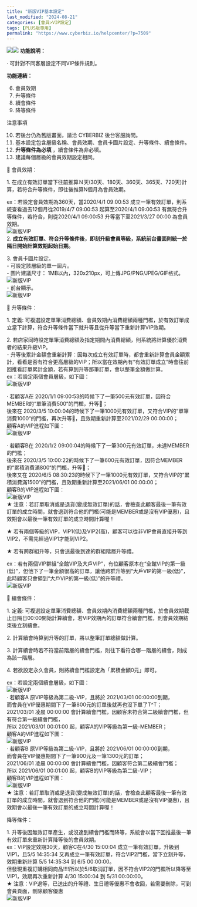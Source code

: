 ```yaml
---
title: "新版VIP基本設定"
last_modified: "2024-08-21"
categories: [會員>VIP設定]
tags: [PLUS版專用]
permalink: "https://www.cyberbiz.io/helpcenter/?p=7509"
---
```


![](https://www.cyberbiz.io/helpcenter/wp-content/uploads/一般版3.png)![](https://www.cyberbiz.io/helpcenter/wp-content/uploads/PLUS版3.png) **功能說明：**  

· 可針對不同客層設定不同VIP條件規則。  

**功能連結：**  

6. 會員效期
7. 升等條件
8. 續會條件
9. 降等條件

注意事項  

10. 若後台仍為舊版畫面，請洽 CYBERBIZ 後台客服詢問。
11. 基本設定包含層級名稱、會員效期、會員卡圖片設定、升等條件、續會條件。
12. **升等條件為必填** ，續會條件為非必填。
13. 建議每個層級的會員效期設定相同。


📌 會員效期：  

1\. 在成立有效訂單當下往前推算Ｎ天(30天、180天、360天、365天、720天)計算，若符合升等條件，即往後推算N個月為會員效期。  

ex：若設定會員效期為360天，當2020/4/1 09:00:53 成立一筆有效訂單，則系統查看過去12個月從2019/4/7 09:00:53
起算至2020/4/1 09:00:53 有無符合升等條件，若符合，則從2020/4/1 09:00:53 升等當下至2021/3/27 00:00
為會員效期。  
![新版VIP](https://www.cyberbiz.io/support/wp-content/uploads/2021/05/new_vip04.png)  
2\. **成立有效訂單、符合升等條件後，即刻升級會員等級，系統前台畫面則統一於隔日開始計算效期起始日期。**  

3\. 會員卡圖片設定。  
\- 可設定該層級的單一圖片。  
\- 圖片建議尺寸： 1MB以內，320x210px，可上傳JPG/PNG/JPEG/GIF格式。  
![新版VIP](https://www.cyberbiz.io/support/wp-content/uploads/2021/12/new_vip25.png)  
\- 前台顯示。  
![新版VIP](https://www.cyberbiz.io/support/wp-content/uploads/2021/12/new_vip26.png)  

📌 升等條件：  

1\. 定義: 可複選設定單筆消費總額、會員效期內消費總額兩種門檻，於有效訂單成立當下計算，符合升等條件當下就升等且從升等當下重新計算VIP效期。  

2\. 若店家同時設定單筆消費總額及指定期間內消費總額，則系統將計算優於消費者的結果升級VIP。  
\-
升等後累計金額會重新計算：因每次成立有效訂單時，都會重新計算會員金額累計，看看是否有符合更高層級的VIP；所以當在效期內有“有效訂單成立”時會往前回推看訂單累計金額，若有算到升等那筆訂單，會以整筆金額做計算。  
ex：若設定兩個會員層級，如下圖：  
![新版VIP](https://www.cyberbiz.io/support/wp-content/uploads/2021/05/new_vip05.png)  

· 若顧客A在 2020/1/1 09:00:53的時候下了一筆500元有效訂單，因符合MEMBER的“單筆消費500“的門檻，升等；  
後來在 2020/3/5
10:00:04的時候下了一筆1000元有效訂單，又符合VIP的“單筆消費1000“的門檻，再次升等，且效期重新計算至2021/02/29
00:00:00；  
顧客A的VIP進程如下圖：  
![新版VIP](https://www.cyberbiz.io/support/wp-content/uploads/2021/05/new_vip06.png)  

· 若顧客B在 2020/1/2 09:00:04的時候下了一筆300元有效訂單，未達MEMBER的門檻；  
後來在 2020/3/5 10:00:22的時候下了一筆600元有效訂單，因符合MEMBER的“累積消費滿800“的門檻，升等；  
後來又在 2020/6/5
08:30:23的時候下了一筆1000元有效訂單，又符合VIP的“累積消費滿1500“的門檻，且效期重新計算至2021/06/01 00:00:00；  
顧客B的VIP進程如下圖：  
![新版VIP](https://www.cyberbiz.io/support/wp-content/uploads/2021/05/new_vip07.png)  
★
注意：若訂單取消或是退貨(變成無效訂單)的話，會檢查此顧客最後一筆有效訂單的成立時間，就會退到符合他的門檻(可能是MEMBER或是沒有VIP優惠)，且效期會以最後一筆有效訂單的成立時間計算喔！  

★ 若有兩個等級的VIP，VIP1(低)及VIP2(高)，顧客可以從非VIP會員直接升等到VIP2，不需先經過VIP1才能到VIP2。  

★ 若有跨群組升等，只會送最後到達的群組階層升等禮。  

ex：若有兩個VIP群組“全館VIP及大戶VIP”，有位顧客原本在“全館VIP的第一級(低)”，但他下了一筆金額很高的訂單，讓他跨群升等到“大戶VIP的第一級(低)”，此時顧客只會領到“大戶VIP的第一級(低)”的升等禮。  
![新版VIP](https://www.cyberbiz.io/support/wp-content/uploads/2021/05/new_vip21.png)  

📌 續會條件：  

1\. 定義:
可複選設定單筆消費總額、會員效期內消費總額兩種門檻，於會員效期截止日隔日00:00開始計算續會，若VIP效期內的訂單符合續會門檻，則會員效期結束後立刻續會。  

2\. 計算續會時算到升等的訂單，將以整筆訂單總額做計算。  

3\. 計算續會時若不符當前階層的續會門檻，則往下看符合哪一階層的續會，則成為該一階層。  

4\. 若欲設定永久會員，則將續會門檻設定為「累積金額0元」即可。  

ex：若設定兩個續會層級，如下圖：  
![新版VIP](https://www.cyberbiz.io/support/wp-content/uploads/2021/05/new_vip08.png)  
· 若顧客A 原VIP等級為第二級-VIP，且將於 2021/03/01 00:00:00到期，  
而會員在VIP優惠期間下了一筆800元的訂單後就再也沒下單了T^T；  
2021/03/01 凌晨 00:00:00 會計算續會門檻，因顧客未符合第二級續會門檻，但有符合第一級續會門檻，  
所以 2021/03/01 00:01:00 起，顧客A的VIP等級為第一級-MEMBER；  
顧客A的VIP進程如下圖：  
![新版VIP](https://www.cyberbiz.io/support/wp-content/uploads/2021/05/new_vip09.png)  
· 若顧客B 原VIP等級為第二級-VIP，且將於 2021/06/01 00:00:00到期，  
而會員在VIP優惠期間下了一筆900元及一筆1300元的訂單；  
2021/06/01 凌晨 00:00:00 會計算續會門檻，因顧客符合第二級續會門檻；  
所以 2021/06/01 00:01:00 起，顧客B的VIP等級為第二級-VIP；  
顧客B的VIP進程如下圖：  
![新版VIP](https://www.cyberbiz.io/support/wp-content/uploads/2021/05/new_vip10.png)  
★
注意：若訂單取消或是退貨(變成無效訂單)的話，會檢查此顧客最後一筆有效訂單的成立時間，就會退到符合他的門檻(可能是MEMBER或是沒有VIP優惠)，且效期會以最後一筆有效訂單的成立時間計算喔！  

降等條件：  

1\. 升等後因無效訂單產生，或沒達到續會門檻而降等，系統會以當下回推最後一筆有效訂單來重新計算降等後的會員效期。  
ex：VIP設定效期30天，顧客C在4/30 15:00:04 成立一筆有效訂單，升級到VIP1，且5/5 14:35:34
又再成立一筆有效訂單，符合VIP2門檻，當下立刻升等，效期重新計算 5/5 14:35:34 到 6/5 00:00:00。  
但發現重複訂購相同商品!!!!所以於5/6取消訂單，因不符合VIP2的門檻所以降等至VIP1，效期再次重新計算 4/30 15:00:04 到 5/31
00:00:00。  
★ 注意：VIP退等，已送出的升等禮、生日禮等優惠不會收回，若需要刪除，可到會員頁面，刪除顧客優惠  
![新版VIP](https://www.cyberbiz.io/support/wp-content/uploads/2021/05/new_vip23-2.png)  


